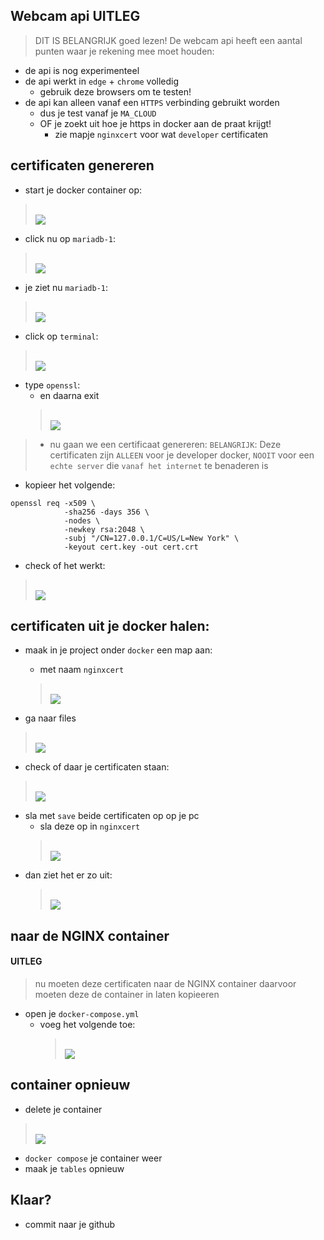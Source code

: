## Webcam api UITLEG

> DIT IS BELANGRIJK goed lezen!
De webcam api heeft een aantal punten waar je rekening mee moet houden:
- de api is nog experimenteel 
- de api werkt in `edge` + `chrome` volledig
    - gebruik deze browsers om te testen!
- de api kan alleen vanaf een `HTTPS` verbinding gebruikt worden
    - dus je test vanaf je `MA_CLOUD`
    - OF je zoekt uit hoe je https in docker aan de praat krijgt!
        - zie mapje `nginxcert` voor wat `developer` certificaten


## certificaten genereren

- start je docker container op:
    
> </br>![](img/dockerstarted.PNG)

- click nu op `mariadb-1`:
> </br>![](img/clicknginx.PNG)

- je ziet nu `mariadb-1`:
> </br>![](img/containeropen.PNG)
- click op `terminal`:
> </br>![](img/terminal.PNG)

- type `openssl`:
    - en daarna exit
    > </br>![](img/openssl.PNG)

> - nu gaan we een certificaat genereren:
> `BELANGRIJK`: Deze certificaten zijn `ALLEEN` voor je developer docker, `NOOIT` voor een `echte server` die `vanaf het internet` te benaderen is

- kopieer het volgende:
```
openssl req -x509 \
            -sha256 -days 356 \
            -nodes \
            -newkey rsa:2048 \
            -subj "/CN=127.0.0.1/C=US/L=New York" \
            -keyout cert.key -out cert.crt 
```

- check of het werkt:
> </br>![](img/certmade.PNG)

## certificaten uit je docker halen:

- maak in je project onder `docker` een map aan:
    - met naam `nginxcert`
    > </br>![](img/nginxcert.PNG)

- ga naar files
> </br>![](img/files.PNG)
- check of daar je certificaten staan:
> </br>![](img/jecert.PNG)
- sla met `save` beide certificaten op op je pc
    - sla deze op in `nginxcert`
    > </br>![](img/downloaded.PNG)
- dan ziet het er zo uit:
    > </br>![](img/certs.PNG)
    
## naar de NGINX container

#### UITLEG
> nu moeten deze certificaten naar de NGINX container
> daarvoor moeten deze de container in laten kopieeren

- open je `docker-compose.yml`
    - voeg het volgende toe:
        > </br>![](img/compose.PNG)

## container opnieuw

- delete je container 
> </br>![](img/delete.PNG)
- `docker compose` je container weer
- maak je `tables` opnieuw

 ## Klaar?
- commit naar je github
